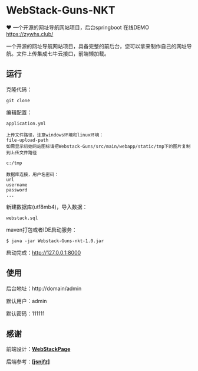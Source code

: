 # WebStack-Guns-NKT
 ❤️ 一个开源的网址导航网站项目，后台springboot 在线DEMO https://zywhs.club/

一个开源的网址导航网站项目，具备完整的前后台，您可以拿来制作自己的网址导航。文件上传集成七牛云接口，前端懒加载。

## 运行

克隆代码：

```shell
git clone 
```

编辑配置：

```
application.yml
```

```
上传文件路径，注意windows环境和linux环境：
file-upload-path
如需显示初始网站图标请把Webstack-Guns/src/main/webapp/static/tmp下的图片复制到上传文件路径
```

```
c:/tmp

数据库连接，用户名密码：
url
username
password
...
```

新建数据库(utf8mb4)，导入数据：

```shell
webstack.sql
```

maven打包或者IDE启动服务：

```shell
$ java -jar Webstack-Guns-nkt-1.0.jar
```

启动完成：http://127.0.0.1:8000



## 使用

后台地址：http://domain/admin

默认用户：admin

默认密码：111111



## 感谢

前端设计：[**WebStackPage**](https://github.com/WebStackPage/WebStackPage.github.io)

后端参考：[**[jsnjfz]**](https://github.com/jsnjfz/WebStack-Guns)

